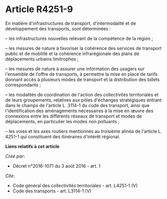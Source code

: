 # Article R4251-9

En matière d'infrastructures de transport, d'intermodalité et de développement des transports, sont déterminées :

– les infrastructures nouvelles relevant de la compétence de la région ;

– les mesures de nature à favoriser la cohérence des services de transport public et de mobilité et la cohérence
infrarégionale des plans de déplacements urbains limitrophes ;

– les mesures de nature à assurer une information des usagers sur l'ensemble de l'offre de transports, à permettre la mise en
place de tarifs donnant accès à plusieurs modes de transport et la distribution des billets correspondants ;

– les modalités de coordination de l'action des collectivités territoriales et de leurs groupements, relatives aux pôles
d'échanges stratégiques entrant dans le champs de l'article L. 3114-1 du code des transport, ainsi que l'identification des
aménagements nécessaires à la mise en œuvre des connexions entre les différents réseaux de transport et modes de
déplacements, en particulier les modes non polluants ;

– les voies et les axes routiers mentionnés au troisième alinéa de l'article L. 4251-1 qui constituent des itinéraires
d'intérêt régional.

**Liens relatifs à cet article**

_Créé par_:

  - Décret n°2016-1071 du 3 août 2016 - art. 1

_Cite_:

  - Code général des collectivités territoriales - art. L4251-1 (V)
  - Code des transports - art. L3114-1 (V)
